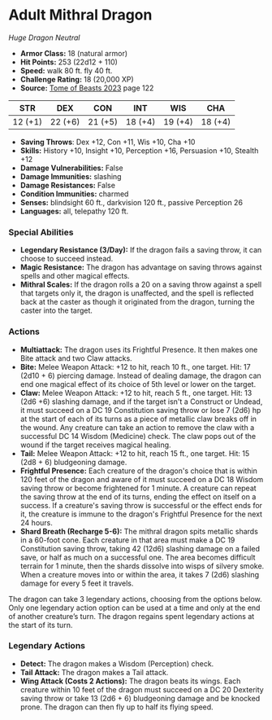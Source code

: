 # Adult Mithral Dragon

*Huge* *Dragon* *Neutral*

- **Armor Class:** 18 (natural armor)
- **Hit Points:** 253 (22d12 + 110)
- **Speed:** walk 80 ft. fly 40 ft.
- **Challenge Rating:** 18 (20,000 XP)
- **Source:** [Tome of Beasts 2023](https://koboldpress.com/kpstore/product/tome-of-beasts-1-2023-edition/) page 122

| STR | DEX | CON | INT | WIS | CHA |
| --- | --- | --- | --- | --- | --- |
| 12 (+1) | 22 (+6) | 21 (+5) | 18 (+4) | 19 (+4) | 18 (+4) |

- **Saving Throws**: Dex +12, Con +11, Wis +10, Cha +10
- **Skills:** History +10, Insight +10, Perception +16, Persuasion +10, Stealth +12
- **Damage Vulnerabilities:** False
- **Damage Immunities:** slashing
- **Damage Resistances:** False
- **Condition Immunities:** charmed
- **Senses:** blindsight 60 ft., darkvision 120 ft., passive Perception 26
- **Languages:** all, telepathy 120 ft.

### Special Abilities

- **Legendary Resistance (3/Day):** If the dragon fails a saving throw, it can choose to succeed instead.
- **Magic Resistance:** The dragon has advantage on saving throws against spells and other magical effects.
- **Mithral Scales:** If the dragon rolls a 20 on a saving throw against a spell that targets only it, the dragon is unaffected, and the spell is reflected back at the caster as though it originated from the dragon, turning the caster into the target.

### Actions

- **Multiattack:** The dragon uses its Frightful Presence. It then makes one Bite attack and two Claw attacks.
- **Bite:** Melee Weapon Attack: +12 to hit, reach 10 ft., one target. Hit: 17 (2d10 + 6) piercing damage. Instead of dealing damage, the dragon can end one magical effect of its choice of 5th level or lower on the target.
- **Claw:** Melee Weapon Attack: +12 to hit, reach 5 ft., one target. Hit: 13 (2d6 +6) slashing damage, and if the target isn't a Construct or Undead, it must succeed on a DC 19 Constitution saving throw or lose 7 (2d6) hp at the start of each of its turns as a piece of metallic claw breaks off in the wound. Any creature can take an action to remove the claw with a successful DC 14 Wisdom (Medicine) check. The claw pops out of the wound if the target receives magical healing.
- **Tail:** Melee Weapon Attack: +12 to hit, reach 15 ft., one target. Hit: 15 (2d8 + 6) bludgeoning damage.
- **Frightful Presence:** Each creature of the dragon's choice that is within 120 feet of the dragon and aware of it must succeed on a DC 18 Wisdom saving throw or become frightened for 1 minute. A creature can repeat the saving throw at the end of its turns, ending the effect on itself on a success. If a creature's saving throw is successful or the effect ends for it, the creature is immune to the dragon's Frightful Presence for the next 24 hours.
- **Shard Breath (Recharge 5-6):** The mithral dragon spits metallic shards in a 60-foot cone. Each creature in that area must make a DC 19 Constitution saving throw, taking 42 (12d6) slashing damage on a failed save, or half as much on a successful one. The area becomes difficult terrain for 1 minute, then the shards dissolve into wisps of silvery smoke. When a creature moves into or within the area, it takes 7 (2d6) slashing damage for every 5 feet it travels.

The dragon can take 3 legendary actions, choosing from the options below. Only one legendary action option can be used at a time and only at the end of another creature’s turn. The dragon regains spent legendary actions at the start of its turn.

### Legendary Actions

- **Detect:** The dragon makes a Wisdom (Perception) check.
- **Tail Attack:** The dragon makes a Tail attack.
- **Wing Attack (Costs 2 Actions):** The dragon beats its wings. Each creature within 10 feet of the dragon must succeed on a DC 20 Dexterity saving throw or take 13 (2d6 + 6) bludgeoning damage and be knocked prone. The dragon can then fly up to half its flying speed.

